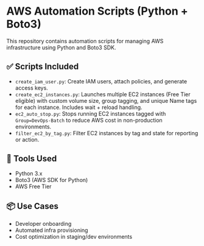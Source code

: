 # AWS Automation Scripts (Python + Boto3)

This repository contains automation scripts for managing AWS infrastructure using Python and Boto3 SDK.

## ✅ Scripts Included

- `create_iam_user.py`: Create IAM users, attach policies, and generate access keys.
- `create_ec2_instances.py`: Launches multiple EC2 instances (Free Tier eligible) with custom volume size, group tagging, and unique Name tags for each instance. Includes wait + reload handling.
- `ec2_auto_stop.py`: Stops running EC2 instances tagged with `Group=DevOps-Batch` to reduce AWS cost in non-production environments.
- `filter_ec2_by_tag.py`: Filter EC2 instances by tag and state for reporting or action.

## 🔧 Tools Used

- Python 3.x
- Boto3 (AWS SDK for Python)
- AWS Free Tier

## 📦 Use Cases

- Developer onboarding
- Automated infra provisioning
- Cost optimization in staging/dev environments

